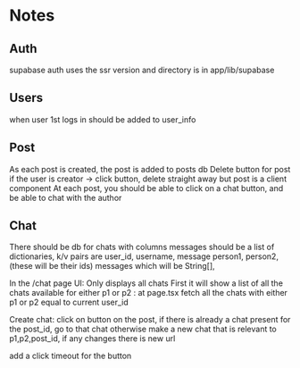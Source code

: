 # Notes

## Auth

supabase auth uses the ssr version and directory is in app/lib/supabase

## Users

when user 1st logs in should be added to user_info

## Post

As each post is created, the post is added to posts db
Delete button for post if the user is creator
-> click button, delete straight away but post is a client component
At each post, you should be able to click on a chat button, and be able to chat with the author

## Chat

There should be db for chats with columns
messages should be a list of dictionaries, k/v pairs are user_id, username, message
person1, person2,(these will be their ids) messages which will be String[],

In the /chat page UI: 
Only displays all chats
First it will show a list of all the chats available for either p1 or p2
: at page.tsx fetch all the chats with either p1 or p2 equal to current user_id

Create chat:
click on button on the post,
if there is already a chat present for the post_id, go to that chat
otherwise make a new chat that is relevant to p1,p2,post_id, if any changes there is new url

add a click timeout for the button